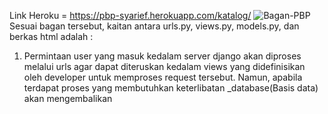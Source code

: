 Link Heroku = https://pbp-syarief.herokuapp.com/katalog/
![Bagan-PBP](https://user-images.githubusercontent.com/112609721/190241819-26f90bc0-7ae3-44c1-b623-bf69ae413350.png)
Sesuai bagan tersebut, kaitan antara urls.py, views.py, models.py, dan berkas html adalah :
1. Permintaan user yang masuk kedalam server django akan diproses melalui urls agar dapat diteruskan kedalam views yang didefinisikan oleh developer untuk memproses request tersebut. Namun, apabila terdapat proses yang membutuhkan keterlibatan _database(Basis data) akan mengembalikan

